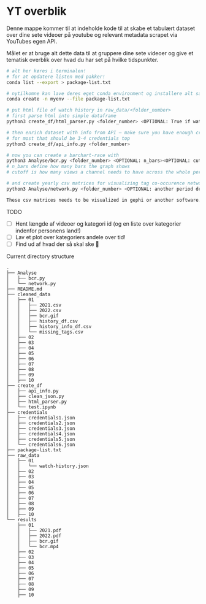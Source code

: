 # YT overblik

Denne mappe kommer til at indeholde kode til at skabe et tabulært dataset over dine sete videoer på youtube og relevant metadata scrapet via YouTubes egen API. 

Målet er at bruge alt dette data til at gruppere dine sete videoer og give et tematisk overblik over hvad du har set på hvilke tidspunkter. 

```zsh
# alt her køres i terminalen! 
# for at opdatere listen med pakker! 
conda list --export > package-list.txt

# nytilkomne kan lave deres eget conda environment og installere alt sådan her:
conda create -n myenv --file package-list.txt

# put html file of watch history in raw_data/<folder_number>
# first parse html into simple dataframe
python3 create_df/html_parser.py <folder_number> <OPTIONAL: True if watch history is in danish>

# then enrich dataset with info from API – make sure you have enough credentials for the # of videos in watch history
# for most that should be 3-4 credentials top
python3 create_df/api_info.py <folder_number>

# now you can create a barchart-race with
python3 Analyse/bcr.py <folder_number> <OPTIONAL: n_bars><OPTIONAL: cutoff>
# n_bars define how many bars the graph shows 
# cutoff is how many views a channel needs to have across the whole period to show up in the graph

# and create yearly csv matrices for visualizing tag co-occurence networks
python3 Analyse/network.py <folder_number> <OPTIONAL: another period delimiter instead of years – could be Q for quarters>

These csv matrices needs to be visualized in gephi or another software.
```

TODO 
- [ ] Hent længde af videoer og kategori id (og en liste over kategorier indenfor personens land!)
- [ ] Lav et plot over kategoriers andele over tid! 
- [ ] Find ud af hvad der så skal ske :tada: 

Current directory structure
```
.
├── Analyse
│   ├── bcr.py
│   └── network.py
├── README.md
├── cleaned_data
│   ├── 01
│   │   ├── 2021.csv
│   │   ├── 2022.csv
│   │   ├── bcr.gif
│   │   ├── history_df.csv
│   │   ├── history_info_df.csv
│   │   └── missing_tags.csv
│   ├── 02
│   ├── 03
│   ├── 04
│   ├── 05
│   ├── 06
│   ├── 07
│   ├── 08
│   ├── 09
│   ├── 10
├── create_df
│   ├── api_info.py
│   ├── clean_json.py
│   ├── html_parser.py
│   └── test.ipynb
├── credentials
│   ├── credentials1.json
│   ├── credentials2.json
│   ├── credentials3.json
│   ├── credentials4.json
│   ├── credentials5.json
│   └── credentials6.json
├── package-list.txt
├── raw_data
│   ├── 01
│   │   └── watch-history.json
│   ├── 02
│   ├── 03
│   ├── 04
│   ├── 05
│   ├── 06
│   ├── 07
│   ├── 08
│   ├── 09
│   ├── 10
└── results
    ├── 01
    │   ├── 2021.pdf
    │   ├── 2022.pdf
    │   ├── bcr.gif
    │   └── bcr.mp4
    ├── 02
    ├── 03
    ├── 04
    ├── 05
    ├── 06
    ├── 07
    ├── 08
    ├── 09
    ├── 10
```
